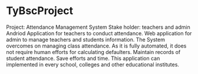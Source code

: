 # TyBscProject

  Project: Attendance Management System
  Stake holder: teachers and admin
  Andriod Application for teachers to conduct attendance.
  Web application for admin to manage teachers and students information.
	The System overcomes on managing class attendance.
	As it is fully automated, it does not require human efforts for calculating defaulters.
	Maintain records of student attendance.
	Save efforts and time.
	This application can implemented in every school, colleges and other educational institutes.
